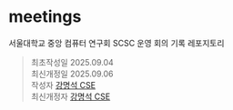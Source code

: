 
# meetings

서울대학교 중앙 컴퓨터 연구회 SCSC 운영 회의 기록 레포지토리

> 최초작성일 2025.09.04  
> 최신개정일 2025.09.06  
> 작성자 [강명석 CSE](mailto:tomskang@naver.com)  
> 최신개정자 [강명석 CSE](mailto:tomskang@naver.com)  
